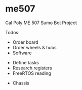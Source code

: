 # me507
Cal Poly ME 507 Sumo Bot Project

Todos:
* Order board
* Order wheels & hubs
* Software
 - Define tasks
 - Research registers
 - FreeRTOS reading
* Chassis
